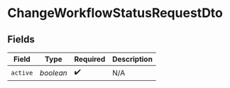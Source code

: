 # ChangeWorkflowStatusRequestDto


## Fields

| Field              | Type               | Required           | Description        |
| ------------------ | ------------------ | ------------------ | ------------------ |
| `active`           | *boolean*          | :heavy_check_mark: | N/A                |